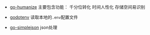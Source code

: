 - [go-humanize](https://github.com/dustin/go-humanize)
主要包含功能： 千分位转化 时间人性化 存储空间易识别

- [godotenv](https://github.com/joho/godotenv)
读取本地的`.env`配置文件

- [go-simplejson](https://godoc.org/github.com/bitly/go-simplejson)
json处理
